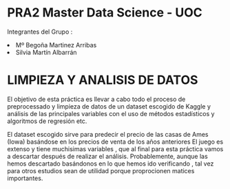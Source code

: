 # PRA2 Master Data Science - UOC 
Integrantes del Grupo :
<li>Mº Begoña Martinez Arribas
<li>Silvia Martín Albarrán

<h1>LIMPIEZA Y ANALISIS DE DATOS</h1>
El objetivo de esta práctica es llevar a cabo todo el proceso de preprocessado y limpieza de datos de un dataset escogido de
Kaggle y análisis de las principales variables con el uso de métodos estadísticos y algoritmos de regresión etc.

El dataset escogido sirve para predecir el precio de las casas de Ames (Iowa) basándose en los precios de venta de los años anteriores 
El juego es extenso y tiene muchisimas variables , que al final para esta práctica vamos a descartar después de realizar 
el análisis.
Probablemente, aunque las hemos descartado basándonos en lo que hemos ido verificando , tal vez para otros estudios sean de utilidad porque  proprocionen matices importantes.
